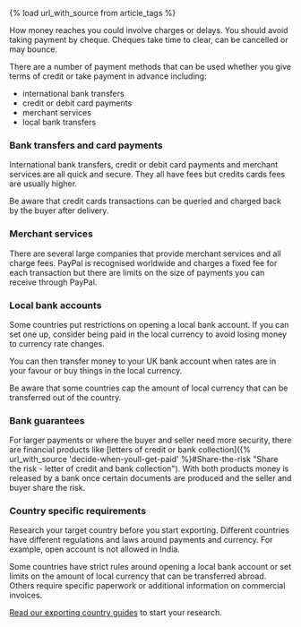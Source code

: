 {% load url_with_source from article_tags %}

How money reaches you could involve charges or delays. You should avoid taking payment by cheque. Cheques take time to clear, can be cancelled or may bounce. 

There are a number of payment methods that can be used whether you give terms of credit or take payment in advance including:

- international bank transfers 
- credit or debit card payments
- merchant services
- local bank transfers

### Bank transfers and card payments

International bank transfers, credit or debit card payments and merchant services are all quick and secure. They all have fees but credits cards fees are usually higher. 

Be aware that credit cards transactions can be queried and charged back by the buyer after delivery. 

### Merchant services

There are several large companies that provide merchant services and all charge fees. PayPal is recognised worldwide and charges a fixed fee for each transaction but there are limits on the size of payments you can receive through PayPal.

### Local bank accounts 

Some countries put restrictions on opening a local bank account. If you can set one up, consider being paid in the local currency to avoid losing money to currency rate changes.

You can then transfer money to your UK bank account when rates are in your favour or buy things in the local currency. 

Be aware that some countries cap the amount of local currency that can be transferred out of the country.  

### Bank guarantees

For larger payments or where the buyer and seller need more security, there are financial products like [letters of credit or bank collection]({% url_with_source 'decide-when-youll-get-paid' %}#Share-the-risk "Share the risk - letter of credit and bank collection"). With both products money is released by a bank once certain documents are produced and the seller and buyer share the risk.

### Country specific requirements

Research your target country before you start exporting. Different countries have different regulations and laws around payments and currency. For example, open account is not allowed in India.

Some countries have strict rules around opening a local bank account or set limits on the amount of local currency that can be transferred abroad. Others require specific paperwork or additional information on commercial invoices. 

[Read our exporting country guides](https://www.gov.uk/government/collections/exporting-country-guides "Exporting country guides - GOV.UK") to start your research. 
